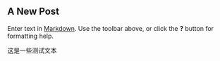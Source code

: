 ## A New Post

Enter text in [Markdown](http://daringfireball.net/projects/markdown/). Use the toolbar above, or click the **?** button for formatting help.

这是一些测试文本
